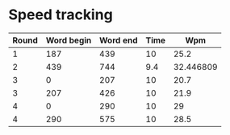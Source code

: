 Speed tracking
==============

Round  | Word begin | Word end |   Time | Wpm
-------|------------|----------|--------|----------
1      | 187        | 439      |   10   | 25.2
2      | 439        | 744      |   9.4  | 32.446809
3      |   0        | 207      |   10   | 20.7
3      | 207        | 426      |   10   | 21.9
4      |   0        | 290      |   10   | 29
4      | 290        | 575      |   10   | 28.5


